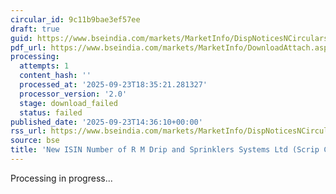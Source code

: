 ```yaml
---
circular_id: 9c11b9bae3ef57ee
draft: true
guid: https://www.bseindia.com/markets/MarketInfo/DispNoticesNCirculars.aspx?Noticeid={A4C03AD3-7555-4D12-80D4-924F17A462B2}&noticeno=20250923-71&dt=09/23/2025&icount=71&totcount=84&flag=0
pdf_url: https://www.bseindia.com/markets/MarketInfo/DownloadAttach.aspx?id=20250923-71&attachedId=
processing:
  attempts: 1
  content_hash: ''
  processed_at: '2025-09-23T18:35:21.281327'
  processor_version: '2.0'
  stage: download_failed
  status: failed
published_date: '2025-09-23T14:36:10+00:00'
rss_url: https://www.bseindia.com/markets/MarketInfo/DispNoticesNCirculars.aspx?Noticeid={A4C03AD3-7555-4D12-80D4-924F17A462B2}&noticeno=20250923-71&dt=09/23/2025&icount=71&totcount=84&flag=0
source: bse
title: 'New ISIN Number of R M Drip and Sprinklers Systems Ltd (Scrip Code: 544456)'
---
```


Processing in progress...